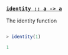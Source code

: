 ### <a name="identity" href="'https://github.com/Gipphe/transcribe-cr-lf-issue/blob/master/index.js#L1'">`identity :: a -⁠> a`</a>

The identity function

```javascript

> identity(1)

1

```
